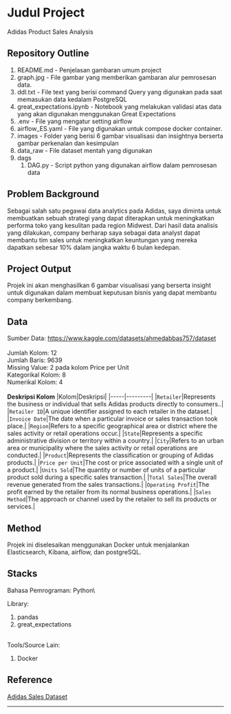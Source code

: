 # Judul Project
Adidas Product Sales Analysis

## Repository Outline
1. README.md - Penjelasan gambaran umum project
2. graph.jpg - File gambar yang memberikan gambaran alur pemrosesan data.
3. ddl.txt - File text yang berisi command Query yang digunakan pada saat memasukan data kedalam PostgreSQL
4. great_expectations.ipynb - Notebook yang melakukan validasi atas data yang akan digunakan menggunakan Great Expectations
5. .env - File yang mengatur setting airflow
6. airflow_ES.yaml - File yang digunakan untuk compose docker container.
7. images - Folder yang berisi 6 gambar visualisasi dan insightnya berserta gambar perkenalan dan kesimpulan
8. data_raw - File dataset mentah yang digunakan
9. dags
    1. DAG.py - Script python yang digunakan airflow dalam pemrosesan data

## Problem Background
Sebagai salah satu pegawai data analytics pada Adidas, saya diminta untuk membuatkan sebuah strategi yang dapat diterapkan untuk meningkatkan performa toko yang kesulitan pada region Midwest. Dari hasil data analisis yang dilakukan, company berharap saya sebagai data analyst dapat membantu tim sales untuk meningkatkan keuntungan yang mereka dapatkan sebesar 10% dalam jangka waktu 6 bulan kedepan.

## Project Output
Projek ini akan menghasilkan 6 gambar visualisasi yang berserta insight untuk digunakan dalam membuat keputusan bisnis yang dapat membantu company berkembang.

## Data
Sumber Data: https://www.kaggle.com/datasets/ahmedabbas757/dataset<br><br>
Jumlah Kolom: 12 <br>
Jumlah Baris: 9639 <br>
Missing Value: 2 pada kolom Price per Unit <br>
Kategorikal Kolom: 8 <br>
Numerikal Kolom: 4<br><br>
**Deskripsi Kolom**
|Kolom|Deskripsi| 
|-----|---------|
|`Retailer`|Represents the business or individual that sells Adidas products directly to consumers..|
|`Retailer ID`|A unique identifier assigned to each retailer in the dataset.|
|`Invoice Date`|The date when a particular invoice or sales transaction took place.|
|`Region`|Refers to a specific geographical area or district where the sales activity or retail operations occur.|
|`State`|Represents a specific administrative division or territory within a country.|
|`City`|Refers to an urban area or municipality where the sales activity or retail operations are conducted.|
|`Product`|Represents the classification or grouping of Adidas products.|
|`Price per Unit`|The cost or price associated with a single unit of a product.|
|`Units Sold`|The quantity or number of units of a particular product sold during a specific sales transaction.|
|`Total Sales`|The overall revenue generated from the sales transactions.|
|`Operating Profit`|The profit earned by the retailer from its normal business operations.|
|`Sales Method`|The approach or channel used by the retailer to sell its products or services.|

## Method
Projek ini diselesaikan menggunakan Docker untuk menjalankan Elasticsearch, Kibana, airflow, dan postgreSQL.

## Stacks
Bahasa Pemrograman: Python\

Library:
1. pandas
2. great_expectations

\
Tools/Source Lain:
1. Docker

## Reference
[Adidas Sales Dataset](https://www.kaggle.com/datasets/ahmedabbas757/dataset)

---